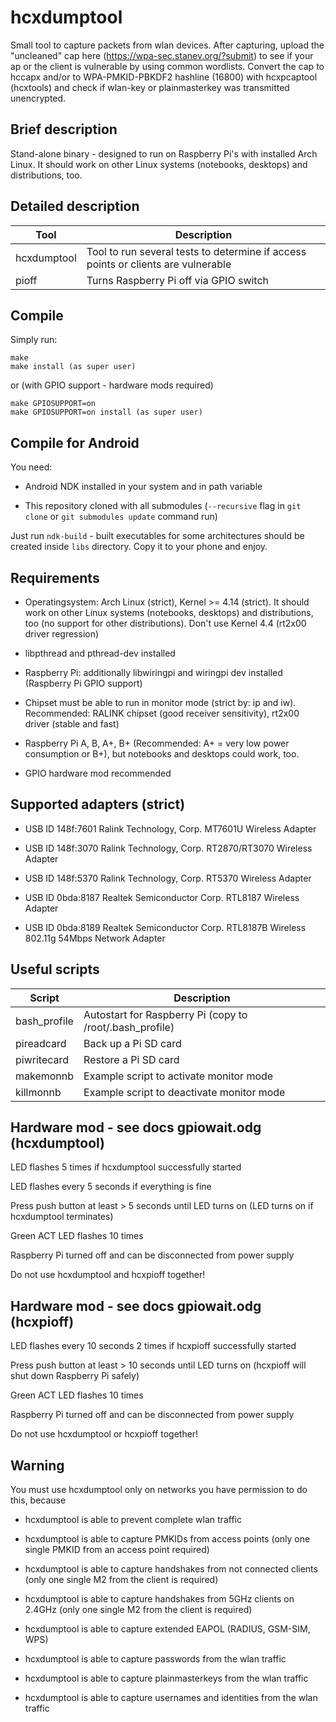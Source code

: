 hcxdumptool
==============

Small tool to capture packets from wlan devices.
After capturing, upload the "uncleaned" cap here (https://wpa-sec.stanev.org/?submit)
to see if your ap or the client is vulnerable by using common wordlists.
Convert the cap to hccapx and/or to WPA-PMKID-PBKDF2 hashline (16800) with hcxpcaptool (hcxtools)
and check if wlan-key or plainmasterkey was transmitted unencrypted.


Brief description
--------------

Stand-alone binary - designed to run on Raspberry Pi's with installed Arch Linux.
It should work on other Linux systems (notebooks, desktops) and distributions, too.


Detailed description
--------------

| Tool           | Description                                                                                            |
| -------------- | ------------------------------------------------------------------------------------------------------ |
| hcxdumptool    | Tool to run several tests to determine if access points or clients are vulnerable                      |
| pioff          | Turns Raspberry Pi off via GPIO switch                                                                 |


Compile
--------------

Simply run:

```
make
make install (as super user)
```

or (with GPIO support - hardware mods required)

```
make GPIOSUPPORT=on
make GPIOSUPPORT=on install (as super user)
```

Compile for Android
--------------

You need:
* Android NDK installed in your system and in path variable

* This repository cloned with all submodules (`--recursive` flag in `git clone` or `git submodules update` command run)

Just run `ndk-build` - built executables for some architectures should be created inside `libs` directory.
Copy it to your phone and enjoy.


Requirements
--------------

* Operatingsystem: Arch Linux (strict), Kernel >= 4.14 (strict). It should work on other Linux systems (notebooks, desktops) and distributions, too (no support for other distributions). Don't use Kernel 4.4 (rt2x00 driver regression)

* libpthread and pthread-dev installed

* Raspberry Pi: additionally libwiringpi and wiringpi dev installed (Raspberry Pi GPIO support)

* Chipset must be able to run in monitor mode (strict by: ip and iw). Recommended: RALINK chipset (good receiver sensitivity), rt2x00 driver (stable and fast)

* Raspberry Pi A, B, A+, B+ (Recommended: A+ = very low power consumption or B+), but notebooks and desktops could work, too.

* GPIO hardware mod recommended
 

Supported adapters (strict)
--------------

* USB ID 148f:7601 Ralink Technology, Corp. MT7601U Wireless Adapter

* USB ID 148f:3070 Ralink Technology, Corp. RT2870/RT3070 Wireless Adapter

* USB ID 148f:5370 Ralink Technology, Corp. RT5370 Wireless Adapter

* USB ID 0bda:8187 Realtek Semiconductor Corp. RTL8187 Wireless Adapter

* USB ID 0bda:8189 Realtek Semiconductor Corp. RTL8187B Wireless 802.11g 54Mbps Network Adapter


Useful scripts
--------------

| Script       | Description                                              |
| ------------ | -------------------------------------------------------- |
| bash_profile | Autostart for Raspberry Pi (copy to /root/.bash_profile) |
| pireadcard   | Back up a Pi SD card                                     |
| piwritecard  | Restore a Pi SD card                                     |
| makemonnb    | Example script to activate monitor mode                  |
| killmonnb    | Example script to deactivate monitor mode                |


Hardware mod - see docs gpiowait.odg (hcxdumptool)
--------------

LED flashes 5 times if hcxdumptool successfully started

LED flashes every 5 seconds if everything is fine

Press push button at least > 5 seconds until LED turns on (LED turns on if hcxdumptool terminates)

Green ACT LED flashes 10 times

Raspberry Pi turned off and can be disconnected from power supply

Do not use hcxdumptool and hcxpioff together!


Hardware mod - see docs gpiowait.odg (hcxpioff)
--------------

LED flashes every 10 seconds 2 times if hcxpioff successfully started

Press push button at least > 10 seconds until LED turns on (hcxpioff will shut down Raspberry Pi safely)

Green ACT LED flashes 10 times

Raspberry Pi turned off and can be disconnected from power supply

Do not use hcxdumptool or hcxpioff together!


Warning
--------------

You must use hcxdumptool only on networks you have permission to do this, because

* hcxdumptool is able to prevent complete wlan traffic

* hcxdumptool is able to capture PMKIDs from access points (only one single PMKID from an access point required)

* hcxdumptool is able to capture handshakes from not connected clients (only one single M2 from the client is required)

* hcxdumptool is able to capture handshakes from 5GHz clients on 2.4GHz (only one single M2 from the client is required)

* hcxdumptool is able to capture extended EAPOL (RADIUS, GSM-SIM, WPS)

* hcxdumptool is able to capture passwords from the wlan traffic

* hcxdumptool is able to capture plainmasterkeys from the wlan traffic

* hcxdumptool is able to capture usernames and identities from the wlan traffic
